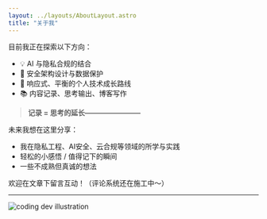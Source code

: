```yaml
---
layout: ../layouts/AboutLayout.astro
title: "关于我"
---
```


目前我正在探索以下方向：

- 💡 AI 与隐私合规的结合
- 🧩 安全架构设计与数据保护
- 🧠 响应式、平衡的个人技术成长路线
- 📚 内容记录、思考输出、博客写作

> **记录 = 思考的延长————————**

未来我想在这里分享：

- 我在隐私工程、AI安全、云合规等领域的所学与实践  
- 轻松的小感悟 / 值得记下的瞬间  
- 一些不成熟但真诚的想法  

欢迎在文章下留言互动！（评论系统还在施工中～）

---

<div>
  <img src="/dev.svg" class="sm:w-1/2 mx-auto" alt="coding dev illustration">
</div>
